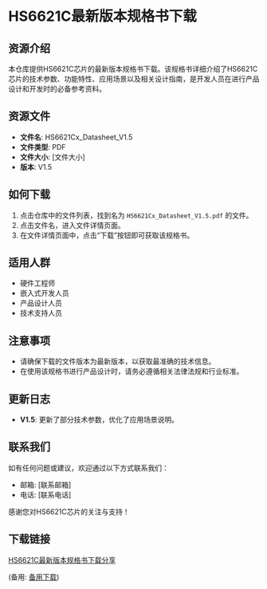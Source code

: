 # HS6621C最新版本规格书下载

## 资源介绍

本仓库提供HS6621C芯片的最新版本规格书下载。该规格书详细介绍了HS6621C芯片的技术参数、功能特性、应用场景以及相关设计指南，是开发人员在进行产品设计和开发时的必备参考资料。

## 资源文件

- **文件名**: HS6621Cx_Datasheet_V1.5
- **文件类型**: PDF
- **文件大小**: [文件大小]
- **版本**: V1.5

## 如何下载

1. 点击仓库中的文件列表，找到名为 `HS6621Cx_Datasheet_V1.5.pdf` 的文件。
2. 点击文件名，进入文件详情页面。
3. 在文件详情页面中，点击“下载”按钮即可获取该规格书。

## 适用人群

- 硬件工程师
- 嵌入式开发人员
- 产品设计人员
- 技术支持人员

## 注意事项

- 请确保下载的文件版本为最新版本，以获取最准确的技术信息。
- 在使用该规格书进行产品设计时，请务必遵循相关法律法规和行业标准。

## 更新日志

- **V1.5**: 更新了部分技术参数，优化了应用场景说明。

## 联系我们

如有任何问题或建议，欢迎通过以下方式联系我们：

- 邮箱: [联系邮箱]
- 电话: [联系电话]

感谢您对HS6621C芯片的关注与支持！

## 下载链接
[HS6621C最新版本规格书下载分享](https://pan.quark.cn/s/08d7198bad5a) 

(备用: [备用下载](https://pan.baidu.com/s/1a20VBVzuI5JTLysM3Rn13g?pwd=1234))
